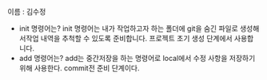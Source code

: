 이름 : 김수정
- init 명령어는?
init 명령어는 내가 작업하고자 하는 폴더에 git을 숨긴 파일로 생성해서작업 내역을 추척할 수 있도록 준비합니다. 프로젝트 초기 생성 단계에서 사용합니다.
- add 명령어는?
add는 중간저장을 하는 명령어로 local에서 수정 사항을 저장하기 위해 사용한다. commit전 준비 단계이다.
